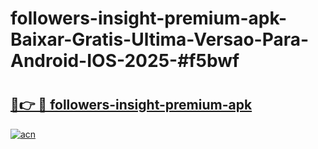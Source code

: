 # followers-insight-premium-apk-Baixar-Gratis-Ultima-Versao-Para-Android-IOS-2025-#f5bwf

# <h2><a href="https://ainizakaria.my?title=followers-insight-premium-apk&ref=24M">🔗👉 🔴 followers-insight-premium-apk</a></h2>

[![acn](https://github.com/user-attachments/assets/0f9c940e-d8b0-45ae-aac7-cd30a18b3e1c)](https://ainizakaria.my?title=followers-insight-premium-apk&ref=24M)

